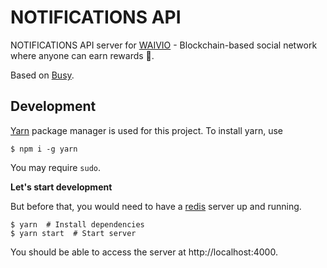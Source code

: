 # NOTIFICATIONS API

NOTIFICATIONS API server for [WAIVIO](http://waiviodev.com/) - Blockchain-based social network where anyone can earn rewards :rocket:.

Based on [Busy](https://busy.org/).
## Development

[Yarn](https://yarnpkg.com/) package manager is used for this project. To install yarn, use

```shell
$ npm i -g yarn
```

You may require `sudo`.

**Let's start development**

But before that, you would need to have a [redis](https://redis.io/) server up and running.

```shell
$ yarn  # Install dependencies
$ yarn start  # Start server
```

You should be able to access the server at http://localhost:4000.
